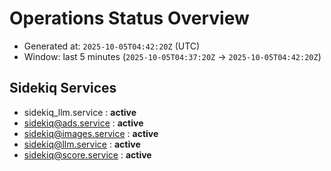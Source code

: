 # Operations Status Overview

- Generated at: `2025-10-05T04:42:20Z` (UTC)
- Window: last 5 minutes (`2025-10-05T04:37:20Z` → `2025-10-05T04:42:20Z`)

## Sidekiq Services
- sidekiq_llm.service : **active**
- sidekiq@ads.service : **active**
- sidekiq@images.service : **active**
- sidekiq@llm.service : **active**
- sidekiq@score.service : **active**


